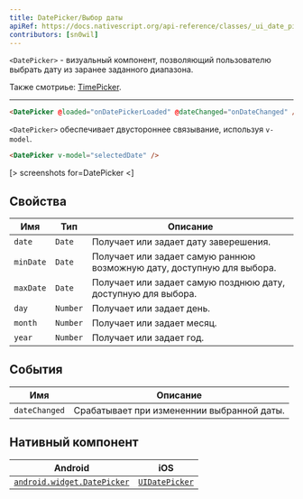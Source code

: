 ```yaml
---
title: DatePicker/Выбор даты
apiRef: https://docs.nativescript.org/api-reference/classes/_ui_date_picker_.datepicker
contributors: [sn0wil]
---
```


`<DatePicker>` - визуальный компонент, позволяющий пользователю выбрать дату из заранее заданного диапазона.

Также смотриье: [TimePicker](/ru/docs/elements/components/time-picker).

---

```html
<DatePicker @loaded="onDatePickerLoaded" @dateChanged="onDateChanged" />
```

`<DatePicker>` обеспечивает двустороннее связывание, используя `v-model`.

```html
<DatePicker v-model="selectedDate" />
```

[> screenshots for=DatePicker <]

## Свойства

| Имя | Тип | Описание |
|------|------|-------------|
| `date` | `Date` | Получает или задает дату заверешения.
| `minDate` | `Date` | Получает или задает самую раннюю возможную дату, доступную для выбора.
| `maxDate` | `Date` | Получает или задает самую позднюю дату, доступную для выбора.
| `day` | `Number` | Получает или задает день.
| `month` | `Number` | Получает или задает месяц.
| `year` | `Number` | Получает или задает год.

## События

| Имя | Описание |
|------|-------------|
| `dateChanged` | Срабатывает при измененнии выбранной даты.

## Нативный компонент

| Android |	iOS |
|---------|-----|
| [`android.widget.DatePicker`](https://developer.android.com/reference/android/widget/DatePicker.html) | [`UIDatePicker`](https://developer.apple.com/documentation/uikit/uidatepicker)